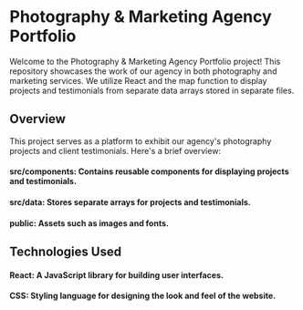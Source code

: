 # Photography & Marketing Agency Portfolio

Welcome to the Photography & Marketing Agency Portfolio project! This repository showcases the work of our agency in both photography and marketing services. We utilize React and the map function to display projects and testimonials from separate data arrays stored in separate files.

## Overview

This project serves as a platform to exhibit our agency's photography projects and client testimonials. Here's a brief overview:

#### src/components: Contains reusable components for displaying projects and testimonials.
#### src/data: Stores separate arrays for projects and testimonials.
#### public: Assets such as images and fonts.

## Technologies Used

#### React: A JavaScript library for building user interfaces.
#### CSS: Styling language for designing the look and feel of the website.
